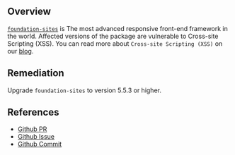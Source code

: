 ## Overview
[`foundation-sites`](https://www.npmjs.com/package/foundation-sites) is The most advanced responsive front-end framework in the world.
Affected versions of the package are vulnerable to Cross-site Scripting (XSS).
You can read more about `Cross-site Scripting (XSS)` on our [blog](https://snyk.io/blog/marked-xss-vulnerability/).

## Remediation
Upgrade `foundation-sites` to version 5.5.3 or higher.

## References
- [Github PR](https://github.com/zurb/foundation-sites/pull/6640)
- [Github Issue](https://github.com/zurb/foundation-sites/issues/6639)
- [Github Commit](https://github.com/zurb/foundation-sites/commit/bf57af9429fbe5e4b18e32e951504136df996e10)
